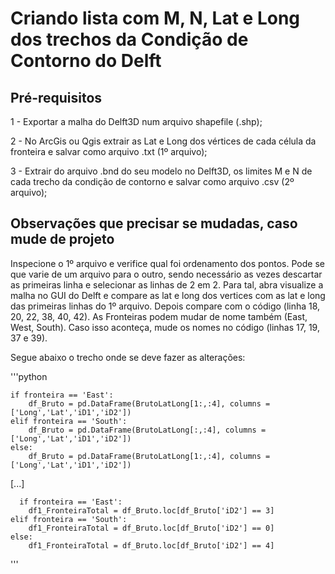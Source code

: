 # Criando lista com M, N, Lat e Long dos trechos da Condição de Contorno do Delft

## Pré-requisitos

1 - Exportar a malha do Delft3D num arquivo shapefile (.shp);

2 - No ArcGis ou Qgis extrair as Lat e Long dos vértices de cada célula da fronteira e salvar como arquivo .txt (1º arquivo);

3 - Extrair do arquivo .bnd do seu modelo no Delft3D, os limites M e N de cada trecho da condição de contorno e salvar como arquivo .csv (2º arquivo);

## Observações que precisar se mudadas, caso mude de projeto

Inspecione o 1º arquivo e verifice qual foi ordenamento dos pontos. Pode se que varie de um arquivo para o outro, sendo necessário as vezes descartar 
as primeiras linha e selecionar as linhas de 2 em 2. Para tal, abra visualize a malha no GUI do Delft e compare as lat e long dos vertices com as lat 
e long das primeiras linhas do 1º arquivo. Depois compare com o código (linha 18, 20, 22, 38, 40, 42).
As Fronteiras podem mudar de nome também (East, West, South). Caso isso aconteça, mude os nomes no código (linhas 17, 19, 37 e 39).

Segue abaixo o trecho onde se deve fazer as alterações:

'''python

    if fronteira == 'East':
        df_Bruto = pd.DataFrame(BrutoLatLong[1:,:4], columns = ['Long','Lat','iD1','iD2'])
    elif fronteira == 'South':
        df_Bruto = pd.DataFrame(BrutoLatLong[:,:4], columns = ['Long','Lat','iD1','iD2'])
    else:
        df_Bruto = pd.DataFrame(BrutoLatLong[1:,:4], columns = ['Long','Lat','iD1','iD2'])
  [...]
  
      if fronteira == 'East':
        df1_FronteiraTotal = df_Bruto.loc[df_Bruto['iD2'] == 3]
    elif fronteira == 'South':
        df1_FronteiraTotal = df_Bruto.loc[df_Bruto['iD2'] == 0]
    else:
        df1_FronteiraTotal = df_Bruto.loc[df_Bruto['iD2'] == 4]
 '''


